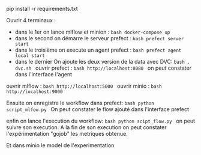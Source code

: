

pip install -r requirements.txt


Ouvrir 4 terminaux :
- dans le 1er on lance mlflow et minion :
  ``bash
  docker-compose up
  ``
- dans le second on démarre  le serveur prefect :
  ``bash
  prefect server start
  ``
- dans le troisième  on execute un agent prefect :
  ``bash
  prefect agent local start
  ``
- dans le dernier
On ajoute les deux version de la data avec DVC:
  ``bash
  . dvc.sh
  ``
ouvrir prefect :
``bash
http://localhost:8080
``
on peut constater dans l'interface l'agent 

ouvrir mlflow :
``bash
http://localhost:5000
``
ouvrir minio :
``bash
http://localhost:9000
``


Ensuite on enregistre le workflow dans prefect: 
  ``bash
  python script_mlfow.py
  ``
On peut constater le flow ajouté  dans l'interface prefect

enfin on lance l'execution du workflow:
  ``bash
  python scipt_flow.py
  ``
on peut suivre son execution.
A la fin de son execution on peut constater l'expérimentation "gojob" les metriques obtenue.

Et dans minio le model de l'experimentation  
